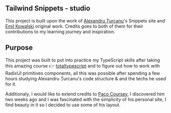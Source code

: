 ## Tailwind Snippets - studio
This project is built upon the work of [Alexandru Ţurcanu](https://alexandru.so)'s Snippets site and [Emil Kowalski](https://emilkowal.ski) original work. Credits goes to both of them for their contributions to my learning journey and inspiration.


## Purpose
This project was built to put into practice my TypeScript skills after taking this amazing course 👉 [totaltypescript](https://www.totaltypescript.com/tutorials/beginners-typescript) and to figure out how to work with RadixUI primitives components, all this was possible after spending a few hours studying Alexandru Ţurcanu's code structure & and the techs he used for it.

Additionaly, I would like to extend credits to [Paco Coursey](https://paco.me), I discovered him two weeks ago and I was fascinated with the simplicity of his personal site, I find beauty in it so I decided to use some of his layout.
